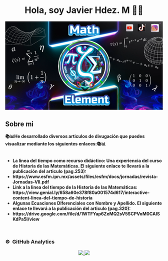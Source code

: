 <div align="center">
<h1 align="center">Hola, soy <a>Javier Hdez. M</a> 👋🧐</h1>
</div>
<img src="https://github.com/JaviMH24/JaviMH24/raw/main/nueva.png" alt="Math Element" width="1000">

## Sobre mi
<b>
📚📊He desarrollado diversos articulos de divugación que puedes visualizar mediante los siguientes enlaces:📚📊<br><br>
<ul>
  <li>La linea del tiempo como recurso didáctico: Una experiencia del curso de Historia de las Matemáticas. El siguiente enlace te llevará a la publicación del articulo (pag.253):</li>
  <li>https://www.esfm.ipn.mx/assets/files/esfm/docs/jornadas/revista-Jornadas-VII.pdf</li>
  <li>Link a la linea del tiempo de la Historia de las Matemáticas: https://view.genial.ly/658a60e378f80a001574d617/interactive-content-linea-del-tiempo-de-historia</li>
  <li>Algunas Ecuaciones DIferenciales con Nombre y Apellido. El siguiente enlace te llevará a la publicación del articulo (pag.320):</li>
   <li>https://drive.google.com/file/d/1WTFYap6ZeMQ2sV5SCPVoM0CAlSKdPa5l/view</li>
</ul>
</b>


<br>

### ⚙️ &nbsp;GitHub Analytics

<p align="center">
<a href="https://github.com/JaviMH24">
  <img height="180em" src="https://github-readme-stats-eight-theta.vercel.app/api?username=JaviMH24&show_icons=true&theme=radical&include_all_commits=true&count_private=true"/>
  <img height="180em" src="https://github-readme-stats-eight-theta.vercel.app/api/top-langs/?username=JaviMH24&layout=compact&langs_count=8&theme=radical"/>
</a>
</p>
